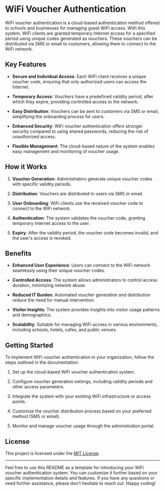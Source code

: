 # WiFi Voucher Authentication

WiFi voucher authentication is a cloud-based authentication method offered to schools and businesses for managing guest WiFi access. With this system, WiFi clients are granted temporary Internet access for a specified period using unique codes generated as vouchers. These vouchers can be distributed via SMS or email to customers, allowing them to connect to the WiFi network.

## Key Features

- **Secure and Individual Access**: Each WiFi client receives a unique voucher code, ensuring that only authorized users can access the Internet.

- **Temporary Access**: Vouchers have a predefined validity period, after which they expire, providing controlled access to the network.

- **Easy Distribution**: Vouchers can be sent to customers via SMS or email, simplifying the onboarding process for users.

- **Enhanced Security**: WiFi voucher authentication offers stronger security compared to using shared passwords, reducing the risk of unauthorized access.

- **Flexible Management**: The cloud-based nature of the system enables easy management and monitoring of voucher usage.

## How it Works

1. **Voucher Generation**: Administrators generate unique voucher codes with specific validity periods.

2. **Distribution**: Vouchers are distributed to users via SMS or email.

3. **User Onboarding**: WiFi clients use the received voucher code to connect to the WiFi network.

4. **Authentication**: The system validates the voucher code, granting temporary Internet access to the user.

5. **Expiry**: After the validity period, the voucher code becomes invalid, and the user's access is revoked.

## Benefits

- **Enhanced User Experience**: Users can connect to the WiFi network seamlessly using their unique voucher codes.

- **Controlled Access**: The system allows administrators to control access duration, minimizing network abuse.

- **Reduced IT Burden**: Automated voucher generation and distribution reduce the need for manual intervention.

- **Visitor Insights**: The system provides insights into visitor usage patterns and demographics.

- **Scalability**: Suitable for managing WiFi access in various environments, including schools, hotels, cafes, and public venues.

## Getting Started

To implement WiFi voucher authentication in your organization, follow the steps outlined in the documentation:

1. Set up the cloud-based WiFi voucher authentication system.

2. Configure voucher generation settings, including validity periods and other access parameters.

3. Integrate the system with your existing WiFi infrastructure or access points.

4. Customize the voucher distribution process based on your preferred method (SMS or email).

5. Monitor and manage voucher usage through the administration portal.

## License

This project is licensed under the [MIT License](LICENSE).

---

Feel free to use this README as a template for introducing your WiFi voucher authentication system. You can customize it further based on your specific implementation details and features. If you have any questions or need further assistance, please don't hesitate to reach out. Happy coding!
